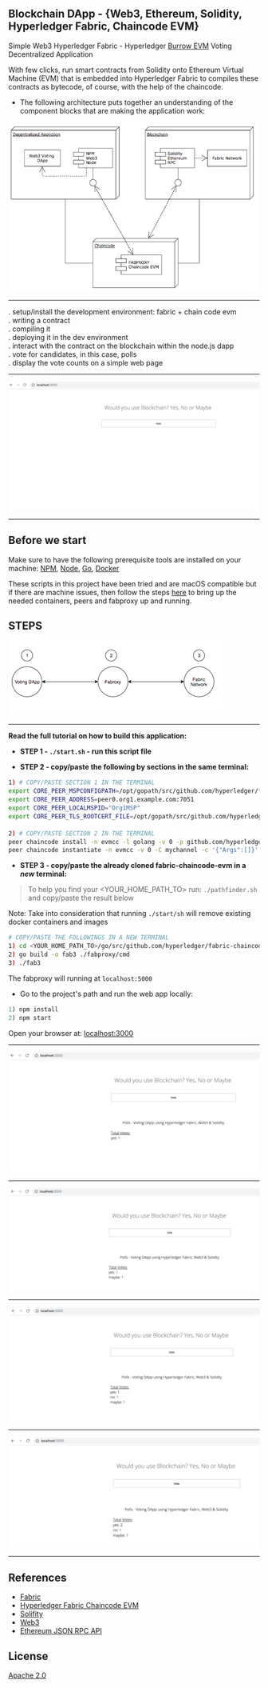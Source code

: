 ## Blockchain DApp - {Web3, Ethereum, Solidity, Hyperledger Fabric, Chaincode EVM}
Simple Web3 Hyperledger Fabric - Hyperledger [Burrow EVM](https://github.com/hyperledger/burrow) Voting Decentralized Application

With few clicks, run smart contracts from Solidity onto Ethereum Virtual Machine (EVM) that is embedded into Hyperledger Fabric to compiles these contracts as bytecode, of course, with the help of the chaincode.

* The following architecture puts together an understanding of the component blocks that are making the application work:

![](img/architecture.png)

<hr>

  .	setup/install the development environment: fabric + chain code evm<br>
	.	writing a contract<br>
	.	compiling it<br>
	.	deploying it in the dev environment<br>
	.	interact with the contract on the blockchain within the node.js dapp<br>
	.	vote for candidates, in this case, polls<br>
	.	display the vote counts on a simple web page<br>

<hr>

![](img/start.png)

<hr>

## Before we start
Make sure to have the following prerequisite tools are installed on your machine: [NPM](https://www.npmjs.com/), [Node](https://nodejs.org/en/), [Go](https://golang.org/dl/), [Docker](https://www.docker.com/)

These scripts in this project have been tried and are macOS compatible but if there are machine issues, then follow the steps [here](https://github.com/hyperledger/fabric-chaincode-evm/blob/master/examples/EVM_Smart_Contracts.md) to bring up the needed containers, peers and fabproxy up and running.

## STEPS

![](img/steps.png)

<hr>

__Read the full tutorial on how to build this application:__

* <b>STEP 1 - `./start.sh` - run this script file</b>

* <b>STEP 2 - copy/paste the following by sections in the same terminal:</b>

```bash
1) # COPY/PASTE SECTION 1 IN THE TERMINAL
export CORE_PEER_MSPCONFIGPATH=/opt/gopath/src/github.com/hyperledger/fabric/peer/crypto/peerOrganizations/org1.example.com/users/Admin@org1.example.com/msp
export CORE_PEER_ADDRESS=peer0.org1.example.com:7051
export CORE_PEER_LOCALMSPID="Org1MSP"
export CORE_PEER_TLS_ROOTCERT_FILE=/opt/gopath/src/github.com/hyperledger/fabric/peer/crypto/peerOrganizations/org1.example.com/peers/peer0.org1.example.com/tls/ca.crt

2) # COPY/PASTE SECTION 2 IN THE TERMINAL
peer chaincode install -n evmcc -l golang -v 0 -p github.com/hyperledger/fabric-chaincode-evm/evmcc
peer chaincode instantiate -n evmcc -v 0 -C mychannel -c '{"Args":[]}' -o orderer.example.com:7050 --tls --cafile /opt/gopath/src/github.com/hyperledger/fabric/peer/crypto/ordererOrganizations/example.com/orderers/orderer.example.com/msp/tlscacerts/tlsca.example.com-cert.pem
```
* <b>STEP 3 - copy/paste the already cloned fabric-chaincode-evm in a _new_ terminal:</b>

> To help you find your <YOUR_HOME_PATH_TO> run: `./pathfinder.sh` and copy/paste the result below

Note: Take into consideration that running `./start/sh` will remove existing docker containers and images

```bash
# COPY/PASTE THE FOLLOWINGS IN A NEW TERMINAL
1) cd <YOUR_HOME_PATH_TO>/go/src/github.com/hyperledger/fabric-chaincode-evm  
2) go build -o fab3 ./fabproxy/cmd  
3) ./fab3
```
The fabproxy will running at `localhost:5000`

* Go to the project's path and run the web app locally:

```javascript
1) npm install
2) npm start
```

Open your browser at: [localhost:3000](http://localhost:3000)

<hr>

![](img/yes.png)

<hr>

![](img/maybe.png)

<hr>

![](img/all.png)

<hr>

![](img/add_yes.png)

<hr>

## References

* [Fabric](https://github.com/hyperledger/fabric-samples)
* [Hyperledger Fabric Chaincode EVM](https://github.com/hyperledger/fabric-chaincode-evm)
* [Solifity](https://solidity.readthedocs.io/en/v0.4.25/index.html)
* [Web3](https://web3js.readthedocs.io/en/1.0/)
* [Ethereum JSON RPC API](https://github.com/ethereum/wiki/wiki/JSON-RPC)

## License
[Apache 2.0](LICENSE)
